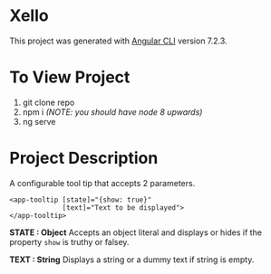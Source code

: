 # Xello

This project was generated with [Angular CLI](https://github.com/angular/angular-cli) version 7.2.3.

# To View Project
1. git clone repo
2. npm i  *(NOTE: you should have node 8 upwards)*
3. ng serve

# Project Description

A configurable tool tip that accepts 2 parameters.
```
<app-tooltip [state]="{show: true}"
             [text]="Text to be displayed">
</app-tooltip>
```
**STATE : Object**
Accepts an object literal and displays or hides if the property ```show``` is truthy or falsey.

**TEXT : String**
Displays a string or a dummy text if string is empty.
